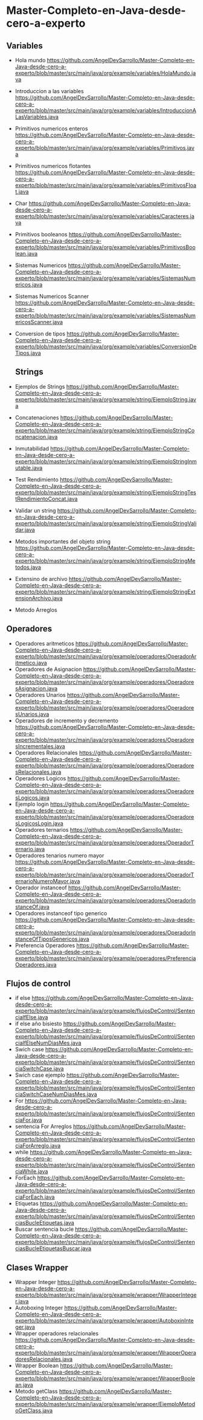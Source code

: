 # Master-Completo-en-Java-desde-cero-a-experto
## Variables
- Hola mundo https://github.com/AngelDevSarrollo/Master-Completo-en-Java-desde-cero-a-experto/blob/master/src/main/java/org/example/variables/HolaMundo.java
- Introduccion a las variables https://github.com/AngelDevSarrollo/Master-Completo-en-Java-desde-cero-a-experto/blob/master/src/main/java/org/example/variables/IntroduccionALasVariables.java
- Primitivos numericos enteros https://github.com/AngelDevSarrollo/Master-Completo-en-Java-desde-cero-a-experto/blob/master/src/main/java/org/example/variables/Primitivos.java
- Primitivos numericos flotantes https://github.com/AngelDevSarrollo/Master-Completo-en-Java-desde-cero-a-experto/blob/master/src/main/java/org/example/variables/PrimitivosFloat.java
- Char https://github.com/AngelDevSarrollo/Master-Completo-en-Java-desde-cero-a-experto/blob/master/src/main/java/org/example/variables/Caracteres.java
- Primitivos booleanos https://github.com/AngelDevSarrollo/Master-Completo-en-Java-desde-cero-a-experto/blob/master/src/main/java/org/example/variables/PrimitivosBoolean.java
- Sistemas Numericos https://github.com/AngelDevSarrollo/Master-Completo-en-Java-desde-cero-a-experto/blob/master/src/main/java/org/example/variables/SistemasNumericos.java
- Sistemas Numericos Scanner https://github.com/AngelDevSarrollo/Master-Completo-en-Java-desde-cero-a-experto/blob/master/src/main/java/org/example/variables/SistemasNumericosScanner.java
- Conversion de tipos https://github.com/AngelDevSarrollo/Master-Completo-en-Java-desde-cero-a-experto/blob/master/src/main/java/org/example/variables/ConversionDeTipos.java

  ## Strings
- Ejemplos de Strings https://github.com/AngelDevSarrollo/Master-Completo-en-Java-desde-cero-a-experto/blob/master/src/main/java/org/example/string/EjemploString.java
- Concatenaciones https://github.com/AngelDevSarrollo/Master-Completo-en-Java-desde-cero-a-experto/blob/master/src/main/java/org/example/string/EjemploStringConcatenacion.java
- Inmutabilidad https://github.com/AngelDevSarrollo/Master-Completo-en-Java-desde-cero-a-experto/blob/master/src/main/java/org/example/string/EjemploStringInmutable.java
- Test Rendimiento https://github.com/AngelDevSarrollo/Master-Completo-en-Java-desde-cero-a-experto/blob/master/src/main/java/org/example/string/EjemploStringTestRendimientoConcat.java
- Validar un string https://github.com/AngelDevSarrollo/Master-Completo-en-Java-desde-cero-a-experto/blob/master/src/main/java/org/example/string/EjemploStringValidar.java
- Metodos importantes del objeto string https://github.com/AngelDevSarrollo/Master-Completo-en-Java-desde-cero-a-experto/blob/master/src/main/java/org/example/string/EjemploStringMetodos.java
- Extensino de archivo https://github.com/AngelDevSarrollo/Master-Completo-en-Java-desde-cero-a-experto/blob/master/src/main/java/org/example/string/EjemploStringExtensionArchivo.java
- Metodo Arreglos

## Operadores
- Operadores aritmeticos https://github.com/AngelDevSarrollo/Master-Completo-en-Java-desde-cero-a-experto/blob/master/src/main/java/org/example/operadores/OperadorAritmetico.java
- Operadores de Asignacion https://github.com/AngelDevSarrollo/Master-Completo-en-Java-desde-cero-a-experto/blob/master/src/main/java/org/example/operadores/OperadoresAsignacion.java
- Operadores Unarios https://github.com/AngelDevSarrollo/Master-Completo-en-Java-desde-cero-a-experto/blob/master/src/main/java/org/example/operadores/OperadoresUnarios.java
- Operadores de incremento y decremento https://github.com/AngelDevSarrollo/Master-Completo-en-Java-desde-cero-a-experto/blob/master/src/main/java/org/example/operadores/OperadoresIncrementales.java
- Operadores Relacionales https://github.com/AngelDevSarrollo/Master-Completo-en-Java-desde-cero-a-experto/blob/master/src/main/java/org/example/operadores/OperadoresRelacionales.java
- Operadores Logicos https://github.com/AngelDevSarrollo/Master-Completo-en-Java-desde-cero-a-experto/blob/master/src/main/java/org/example/operadores/OperadoresLogicos.java
- Ejemplo login https://github.com/AngelDevSarrollo/Master-Completo-en-Java-desde-cero-a-experto/blob/master/src/main/java/org/example/operadores/OperadoresLogicosLogin.java
- Operadores ternarios https://github.com/AngelDevSarrollo/Master-Completo-en-Java-desde-cero-a-experto/blob/master/src/main/java/org/example/operadores/OperadorTernario.java
- Operadores tenarios numero mayor https://github.com/AngelDevSarrollo/Master-Completo-en-Java-desde-cero-a-experto/blob/master/src/main/java/org/example/operadores/OperadorTernarioNumeroMayor.java
- Operador instanceof https://github.com/AngelDevSarrollo/Master-Completo-en-Java-desde-cero-a-experto/blob/master/src/main/java/org/example/operadores/OperadorInstanceOf.java
- Operadores instanceof tipo generico https://github.com/AngelDevSarrollo/Master-Completo-en-Java-desde-cero-a-experto/blob/master/src/main/java/org/example/operadores/OperadorInstanceOfTiposGenericos.java
- Preferencia Operadores https://github.com/AngelDevSarrollo/Master-Completo-en-Java-desde-cero-a-experto/blob/master/src/main/java/org/example/operadores/PreferenciaOperadores.java

## Flujos de control
- if else https://github.com/AngelDevSarrollo/Master-Completo-en-Java-desde-cero-a-experto/blob/master/src/main/java/org/example/flujosDeControl/SentenciaIfElse.java
- if else año bisiesto https://github.com/AngelDevSarrollo/Master-Completo-en-Java-desde-cero-a-experto/blob/master/src/main/java/org/example/flujosDeControl/SentenciaIfElseNumDiasMes.java
- Swich case https://github.com/AngelDevSarrollo/Master-Completo-en-Java-desde-cero-a-experto/blob/master/src/main/java/org/example/flujosDeControl/SentenciaSwitchCase.java
- Swich case ejemplo https://github.com/AngelDevSarrollo/Master-Completo-en-Java-desde-cero-a-experto/blob/master/src/main/java/org/example/flujosDeControl/SentenciaSwitchCaseNumDiasMes.java
- For https://github.com/AngelDevSarrollo/Master-Completo-en-Java-desde-cero-a-experto/blob/master/src/main/java/org/example/flujosDeControl/SentenciaFor.java
- sentencia For Arreglos https://github.com/AngelDevSarrollo/Master-Completo-en-Java-desde-cero-a-experto/blob/master/src/main/java/org/example/flujosDeControl/SentenciaForArreglo.java
- while https://github.com/AngelDevSarrollo/Master-Completo-en-Java-desde-cero-a-experto/blob/master/src/main/java/org/example/flujosDeControl/SentenciaWhile.java
- ForEach https://github.com/AngelDevSarrollo/Master-Completo-en-Java-desde-cero-a-experto/blob/master/src/main/java/org/example/flujosDeControl/SentenciaForEach.java
- Etiquetas https://github.com/AngelDevSarrollo/Master-Completo-en-Java-desde-cero-a-experto/blob/master/src/main/java/org/example/flujosDeControl/SentenciasBucleEtiquetas.java
- Buscar sentencia bucle https://github.com/AngelDevSarrollo/Master-Completo-en-Java-desde-cero-a-experto/blob/master/src/main/java/org/example/flujosDeControl/SentenciasBucleEtiquetasBuscar.java
  
## Clases Wrapper
- Wrapper Integer https://github.com/AngelDevSarrollo/Master-Completo-en-Java-desde-cero-a-experto/blob/master/src/main/java/org/example/wrapper/WrapperInteger.java
- Autoboxing Integer https://github.com/AngelDevSarrollo/Master-Completo-en-Java-desde-cero-a-experto/blob/master/src/main/java/org/example/wrapper/AutoboxinInteger.java
- Wrapper operadores relacionales https://github.com/AngelDevSarrollo/Master-Completo-en-Java-desde-cero-a-experto/blob/master/src/main/java/org/example/wrapper/WrapperOperadoresRelacionales.java
- Wrapper Boolean https://github.com/AngelDevSarrollo/Master-Completo-en-Java-desde-cero-a-experto/blob/master/src/main/java/org/example/wrapper/WrapperBoolean.java
- Metodo getClass https://github.com/AngelDevSarrollo/Master-Completo-en-Java-desde-cero-a-experto/blob/master/src/main/java/org/example/wrapper/EjemploMetodoGetClass.java
